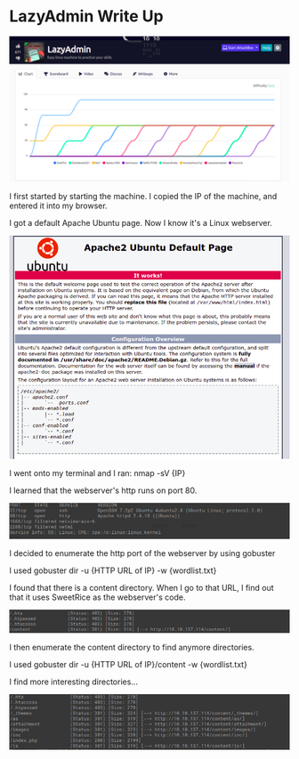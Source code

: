 # LazyAdmin Write Up

![Image of THM](images/intro.png)

I first started by starting the machine. I copied the IP of the machine, and entered it into my browser.

I got a default Apache Ubuntu page. Now I know it's a Linux webserver.

<p align="center">
  <img width="600" src="images/apache_default.png">
</p>

I went onto my terminal and I ran: nmap -sV {IP}

I learned that the webserver's http runs on port 80.

<p align="center">
  <img width="600" src="images/nmap.png">
</p>

I decided to enumerate the http port of the webserver by using gobuster

I used gobuster dir -u {HTTP URL of IP} -w {wordlist.txt}

I found that there is a content directory. When I go to that URL, I find out that it uses SweetRice as the webserver's code.

<p align="center">
  <img width="600" src="images/gobuster1st.png">
</p>

I then enumerate the content directory to find anymore directories.

I used gobuster dir -u {HTTP URL of IP}/content -w {wordlist.txt}

I find more interesting directories...

<p align="center">
  <img width="600" src="images/gobuster2nd2.png">
</p>
